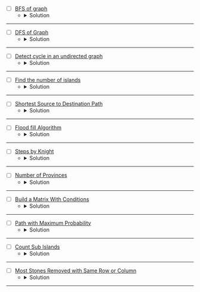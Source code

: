 * [ ] [BFS of graph](https://www.geeksforgeeks.org/problems/bfs-traversal-of-graph/1?page=1&category=DFS,BFS&sortBy=submissions) 
    * <details>
        <summary> Solution </summary>

        ```c++
            //{ Driver Code Starts
            #include <bits/stdc++.h>
            using namespace std;

            // } Driver Code Ends
            class Solution {
            public:
                // Function to return Breadth First Traversal of given graph.
                vector<int> bfsOfGraph(int V, vector<int> adj[]) {
                    // Code here
                    vector<int>ans, vis(V);
                    queue<int>bfs;
                    bfs.push(0);
                    vis[0] = 1;
                    while(!bfs.empty()){
                        int node = bfs.front();
                        bfs.pop();
                        ans.push_back(node);
                        for(auto &child: adj[node]){
                            if(vis[child] == 0){
                                vis[child] = 1;
                                bfs.push(child);
                            }
                        }
                    }
                    return ans;
                }
            };

            //{ Driver Code Starts.
            int main() {
                int tc;
                cin >> tc;
                while (tc--) {
                    int V, E;
                    cin >> V >>

                        E;

                    vector<int> adj[V];

                    for (int i = 0; i < E; i++) {
                        int u, v;
                        cin >> u >> v;
                        adj[u].push_back(v);
                        // 		adj[v].push_back(u);
                    }
                    // string s1;
                    // cin>>s1;
                    Solution obj;
                    vector<int> ans = obj.bfsOfGraph(V, adj);
                    for (int i = 0; i < ans.size(); i++) {
                        cout << ans[i] << " ";
                    }
                    cout << endl;
                }
                return 0;
            }
            // } Driver Code Ends
        
    </details>

---


* [ ] [DFS of Graph](https://www.geeksforgeeks.org/problems/depth-first-traversal-for-a-graph/1?page=1&category=DFS,BFS&sortBy=submissions) 
    * <details>
        <summary> Solution </summary>

        ```c++
            //{ Driver Code Starts
            #include <bits/stdc++.h>
            using namespace std;

            // } Driver Code Ends
            class Solution {
            public:
                // Function to return a list containing the DFS traversal of the graph.
                void dfs(int node, vector<int>adj[], vector<int>&vis, vector<int>&ans){
                    vis[node] = 1;
                    ans.push_back(node);
                    for(auto &child: adj[node]){
                        if(!vis[child]){
                            dfs(child, adj, vis, ans);
                        }
                    }
                }
                vector<int> dfsOfGraph(int V, vector<int> adj[]) {
                    // Code here
                    vector<int>vis(V), ans;
                    dfs(0, adj, vis, ans);
                    return ans;
                }
            };

            //{ Driver Code Starts.
            int main() {
                int tc;
                cin >> tc;
                while (tc--) {
                    int V, E;
                    cin >> V >> E;

                    vector<int> adj[V];

                    for (int i = 0; i < E; i++) {
                        int u, v;
                        cin >> u >> v;
                        adj[u].push_back(v);
                        adj[v].push_back(u);
                    }
                    // string s1;
                    // cin>>s1;
                    Solution obj;
                    vector<int> ans = obj.dfsOfGraph(V, adj);
                    for (int i = 0; i < ans.size(); i++) {
                        cout << ans[i] << " ";
                    }
                    cout << endl;
                }
                return 0;
            }
            // } Driver Code Ends
        
    </details>

---



* [ ] [Detect cycle in an undirected graph](https://www.geeksforgeeks.org/problems/detect-cycle-in-an-undirected-graph/1?page=1&category=DFS,BFS&sortBy=submissions) 
    * <details>
        <summary> Solution </summary>

        ```c++
            //{ Driver Code Starts
            #include <bits/stdc++.h>
            using namespace std;

            // } Driver Code Ends
            class Solution {
            public:
                // Function to detect cycle in an undirected graph.
                bool dfs(int node, int parent, vector<int>adj[], vector<int>&vis){
                    vis[node] = 1;
                    bool flag = false;
                    for(auto &child: adj[node]){
                        if(vis[child] && child != parent)
                            return true;
                        if(!vis[child])
                            flag |= dfs(child, node, adj, vis);
                    }
                    return flag;
                }
                
                bool isCycle(int V, vector<int> adj[]) {
                    // Code here
                    vector<int>vis(V);
                    bool cycle = false;
                    for(int i = 0; i < V;i++){
                        if(!vis[i]){
                            cycle |= dfs(i, -1, adj, vis);
                        }
                    }
                    return cycle;
                }
            };

            //{ Driver Code Starts.
            int main() {
                int tc;
                cin >> tc;
                while (tc--) {
                    int V, E;
                    cin >> V >> E;
                    vector<int> adj[V];
                    for (int i = 0; i < E; i++) {
                        int u, v;
                        cin >> u >> v;
                        adj[u].push_back(v);
                        adj[v].push_back(u);
                    }
                    Solution obj;
                    bool ans = obj.isCycle(V, adj);
                    if (ans)
                        cout << "1\n";
                    else
                        cout << "0\n";
                }
                return 0;
            }
            // } Driver Code Ends
        
    </details>

---



* [ ] [Find the number of islands](https://www.geeksforgeeks.org/problems/find-the-number-of-islands/1?page=1&category=DFS,BFS&sortBy=submissions) 
    * <details>
        <summary> Solution </summary>

        ```c++
            //{ Driver Code Starts
            #include <bits/stdc++.h>
            using namespace std;

            // } Driver Code Ends
            class Solution {
                int dx[8] = {1, -1, 0, 0, -1, -1, 1, 1};
                int dy[8] = {0, 0, 1, -1, -1, 1, -1, 1};

                bool isValid(int i, int j, int n, int m){
                    return (i >= 0 && i < n && j >= 0 && j < m);
                }

                void dfs(int x, int y, int n, int m, vector<vector<char>>&grid, vector<vector<bool>>&vis){
                    
                    if(!isValid(x, y, n, m) || vis[x][y] || grid[x][y] == '0')
                        return;
                        
                    vis[x][y] = 1;
                    for(int i = 0; i < 8;i++){
                        int xx = x + dx[i];
                        int yy = y + dy[i];
                        dfs(xx, yy, n, m, grid, vis);
                    }
                    
                }
            public:
                // Function to find the number of islands.
                int numIslands(vector<vector<char>>& grid) {
                    // Code here
                    int n = grid.size();
                    int m = grid[0].size();
                    vector<vector<bool>>vis(n, vector<bool>(m));
                    int comp = 0;
                    for(int i = 0; i < n;i++){
                        for(int j = 0; j < m;j++){
                            if(!vis[i][j] && grid[i][j] == '1'){
                                dfs(i, j, n, m, grid, vis);
                                ++comp;
                            }
                        }
                    }
                    return comp;
                }
            };

            //{ Driver Code Starts.
            int main() {
                int tc;
                cin >> tc;
                while (tc--) {
                    int n, m;
                    cin >> n >> m;
                    vector<vector<char>> grid(n, vector<char>(m, '#'));
                    for (int i = 0; i < n; i++) {
                        for (int j = 0; j < m; j++) {
                            cin >> grid[i][j];
                        }
                    }
                    Solution obj;
                    int ans = obj.numIslands(grid);
                    cout << ans << '\n';
                }
                return 0;
            }
            // } Driver Code Ends
        
    </details>

---



* [ ] [Shortest Source to Destination Path](https://www.geeksforgeeks.org/problems/shortest-source-to-destination-path3544/1?page=1&category=DFS,BFS&sortBy=submissions) 
    * <details>
        <summary> Solution </summary>

        ```c++
            //{ Driver Code Starts
            // Initial Template for C++

            #include <bits/stdc++.h>
            using namespace std;

            // } Driver Code Ends
            // User function Template for C++

            class Solution {
                int dx[4] = {1, -1, 0, 0};
                int dy[4] = {0, 0, -1, 1};
                
                bool isValid(int x, int y, int n, int m){
                    return (x >= 0 && x < n && y >= 0 && y < m);
                }
            public:
                int shortestDistance(int N, int M, vector<vector<int>>& A, int X, int Y) {
                    // code here
                    vector<vector<int>>distance(N, vector<int>(M, -1));
                    vector<vector<bool>>vis(N, vector<bool>(M));
                    // distance[x][y] = distance[node][node] + 1;
                    queue<pair<int,int>>bfs;
                    if(A[0][0]){
                        bfs.push({0 , 0});
                        vis[0][0] = 1;
                        distance[0][0] = 0;
                    }
                    while(!bfs.empty()){
                        pair<int,int>node = bfs.front();
                        bfs.pop();
                        for(int i = 0; i < 4;i++){
                            int newPosX = node.first + dx[i];
                            int newPosY = node.second + dy[i];
                            if(isValid(newPosX, newPosY, N, M) && !vis[newPosX][newPosY] && A[newPosX][newPosY]){
                                vis[newPosX][newPosY] = 1;
                                bfs.push({newPosX, newPosY});
                                distance[newPosX][newPosY] = distance[node.first][node.second] + 1;
                            }
                        }
                    }
                    return distance[X][Y];
                }
            };

            //{ Driver Code Starts.
            int main() {
                int t;
                cin >> t;
                while (t--) {
                    int N, M, x, y;
                    cin >> N >> M;
                    vector<vector<int>> v(N, vector<int>(M));
                    for (int i = 0; i < N; i++)
                        for (int j = 0; j < M; j++) cin >> v[i][j];
                    cin >> x >> y;
                    Solution ob;
                    cout << ob.shortestDistance(N, M, v, x, y) << "\n";
                }
            }
            // } Driver Code Ends
        
    </details>

---


* [ ] [Flood fill Algorithm](https://www.geeksforgeeks.org/problems/flood-fill-algorithm1856/1?page=1&category=DFS,BFS&sortBy=submissions) 
    * <details>
        <summary> Solution </summary>

        ```c++
            //{ Driver Code Starts
            #include<bits/stdc++.h>
            using namespace std;

            // } Driver Code Ends
            class Solution {
                int dx[4] = {1, -1, 0, 0};
                int dy[4] = {0, 0, -1, 1};
                
                bool isValid(int x, int y, int n, int m){
                    return (x >= 0 && x < n && y >= 0 && y < m);
                }
                
                void floodFill(int x, int y, int& n, int& m, vector<vector<bool>>&vis, vector<vector<int>>&image, int original, int& newColor){
                    if(!isValid(x, y, n, m) || vis[x][y] || image[x][y] != original)
                        return;
                    vis[x][y] = 1;
                    image[x][y] = newColor;
                    for(int i = 0; i < 4;i++){
                        int newX = x + dx[i];
                        int newY = y + dy[i];
                        floodFill(newX, newY, n, m, vis, image, original, newColor);
                    }
                }
            public:
                vector<vector<int>> floodFill(vector<vector<int>>& image, int sr, int sc, int newColor) {
                    // Code here 
                    int n = image.size();
                    int m = image[0].size();
                    vector<vector<bool>>vis(n, vector<bool>(m));
                    floodFill(sr, sc, n, m, vis, image, image[sr][sc], newColor);
                    return image;
                }
            };

            //{ Driver Code Starts.
            int main(){
                int tc;
                cin >> tc;
                while(tc--){
                    int n, m;
                    cin >> n >> m;
                    vector<vector<int>>image(n, vector<int>(m,0));
                    for(int i = 0; i < n; i++){
                        for(int j = 0; j < m; j++)
                            cin >> image[i][j];
                    }
                    int sr, sc, newColor;
                    cin >> sr >> sc >> newColor;
                    Solution obj;
                    vector<vector<int>> ans = obj.floodFill(image, sr, sc, newColor);
                    for(auto i: ans){
                        for(auto j: i)
                            cout << j << " ";
                        cout << "\n";
                    }
                }
                return 0;
            }
            // } Driver Code Ends
        
    </details>

---



* [ ] [Steps by Knight](https://www.geeksforgeeks.org/problems/steps-by-knight5927/1?page=1&category=DFS,BFS&sortBy=submissions) 
    * <details>
        <summary> Solution </summary>

        ```c++
            //{ Driver Code Starts
            #include<bits/stdc++.h>
            using namespace std;

            // } Driver Code Ends
            class Solution 
            {
                int dx[8] = {-2, -2, 2, 2, -1, 1, -1, 1};
                int dy[8] = {1, -1, 1, -1, 2, 2, -2, -2};
                
                bool isValid(int x, int y, int n){
                    return (x >= 1 && x <= n && y >= 1 && y <= n);
                }
                
                public:
                //Function to find out minimum steps Knight needs to reach target position.
                int minStepToReachTarget(vector<int>&KnightPos,vector<int>&TargetPos,int N)
                {
                    // Code here
                    int srcX = KnightPos[0], srcY = KnightPos[1];
                    int targX = TargetPos[0], targY = TargetPos[1];
                    vector<vector<bool>>vis(N + 1, vector<bool>(N + 1));
                    vector<vector<int>>distance(N + 1, vector<int>(N + 1, -1));
                    queue<pair<int,int>> bfs;
                    bfs.push({srcX, srcY});
                    vis[srcX][srcY] = 1;
                    distance[srcX][srcY] = 0;
                    while(!bfs.empty()){
                        pair<int,int> node = bfs.front();
                        bfs.pop();
                        if(node.first == targX && node.second == targY)
                            break;
                        for(int i = 0; i < 8;i++){
                            int newX = node.first + dx[i];
                            int newY = node.second + dy[i];
                            if(isValid(newX, newY, N) && !vis[newX][newY]){
                                vis[newX][newY] = 1;
                                distance[newX][newY] = distance[node.first][node.second] + 1;
                                bfs.push({newX, newY});
                            }
                        }
                    }
                    return distance[targX][targY];
                }
            };

            //{ Driver Code Starts.
            int main(){
                int tc;
                cin >> tc;
                while(tc--){
                    vector<int>KnightPos(2);
                    vector<int>TargetPos(2);
                    int N;
                    cin >> N;
                    cin >> KnightPos[0] >> KnightPos[1];
                    cin >> TargetPos[0] >> TargetPos[1];
                    Solution obj;
                    int ans = obj.minStepToReachTarget(KnightPos, TargetPos, N);
                    cout << ans <<"\n";
                }
                return 0;
            }
            // } Driver Code Ends
        
    </details>

---


* [ ] [Number of Provinces](https://www.geeksforgeeks.org/problems/number-of-provinces/1?page=1&category=DFS,BFS&sortBy=submissions) 
    * <details>
        <summary> Solution </summary>

        ```c++
            //{ Driver Code Starts
            #include <bits/stdc++.h>
            using namespace std;


            // } Driver Code Ends
            //User function Template for C++

            class Solution {
                void dfs(int node, vector<int>&vis, vector<vector<int>>&adj){
                    vis[node] = 1;
                    int sz = adj[node].size();
                    for(int i = 0; i < sz;i++){
                        if(adj[node][i] && !vis[i]){
                            dfs(i, vis, adj);
                        }
                    }
                }
            public:
                int numProvinces(vector<vector<int>>& adj, int V) {
                    // code here
                    int ans = 0;
                    vector<int>vis(V);
                    for(int i = 0;i < V;i++){
                        if(!vis[i]){
                            dfs(i, vis, adj);
                            ++ans;
                        }
                    }
                    return ans;
                }
            };

            //{ Driver Code Starts.

            int main() {
                int t;
                cin >> t;
                while (t--) {
                    int V,x;
                    cin>>V;
                    
                    vector<vector<int>> adj;
                    
                    for(int i=0; i<V; i++)
                    {
                        vector<int> temp;
                        for(int j=0; j<V; j++)
                        {
                            cin>>x;
                            temp.push_back(x);
                        }
                        adj.push_back(temp);
                    }
                    

                    Solution ob;
                    cout << ob.numProvinces(adj,V) << endl;
                }
                return 0;
            }
            // } Driver Code Ends
        
    </details>

---



* [ ] [Build a Matrix With Conditions](https://leetcode.com/problems/build-a-matrix-with-conditions/description/) 
    * <details>
        <summary> Solution </summary>

        ```c++
            class Solution {
                bool CheckCycle(int node, vector<char>& vis, vector<vector<int>>& adj) {
                    bool flag = true;
                    vis[node] = 1;
                    for(auto &child: adj[node]) {
                        if(vis[child] == 0) {
                            flag &= CheckCycle(child, vis, adj);
                        }
                        else if(vis[child] == 1)
                            return false;
                    }
                    vis[node] = 2;
                    return flag;
                }
                
                void buildGraph(vector<vector<int>>& conditions, vector<vector<int>>& adj) {
                    for(auto &edge: conditions) {
                        int x = edge[0], y = edge[1];
                        adj[x].push_back(y);
                    }
                }

                bool CheckCycle(vector<vector<int>>& adj, int k) {
                    vector<char> vis(k + 1);
                    bool flag = true;
                    for(int i = 1; i <= k;i++) {
                        if(vis[i] == 0) {
                            flag &= CheckCycle(i, vis, adj);
                            if(flag == false)
                                break;
                        }
                    }
                    return flag;
                }

                void dfs(int node, vector<bool>& vis, vector<int>& ans, vector<vector<int>>& adj) {
                    vis[node] = true;
                    for(auto &child: adj[node]) {
                        if(vis[child] == false)
                            dfs(child, vis, ans, adj);
                    }
                    ans.push_back(node);
                }

                vector<int> TopologicalSort(vector<vector<int>>& adj, int k) {
                    vector<bool> vis(k + 1);
                    vector<int> ans;
                    for(int i = 1; i <= k;i++) {
                        if(vis[i] == false) {
                            dfs(i, vis, ans, adj);
                        }
                    }
                    reverse(ans.begin(), ans.end());
                    return ans;
                }
            public:
                vector<vector<int>> buildMatrix(int k, vector<vector<int>>& rowConditions, vector<vector<int>>& colConditions) {
                    int n = rowConditions.size();
                    int m = colConditions.size();
                    vector<vector<int>> rowAdj(k + 1), colAdj(k + 1), result(k, vector<int>(k));
                    buildGraph(rowConditions, rowAdj);
                    buildGraph(colConditions, colAdj);
                    bool cycle = (CheckCycle(rowAdj, k) & CheckCycle(colAdj, k));
                    if(cycle == false)
                        return {};
                    vector<int> rowOrder = TopologicalSort(rowAdj, k);
                    vector<int> colOrder = TopologicalSort(colAdj, k);
                    for(int i = 0; i < k;++i) {
                        for(int j = 0; j < k;++j) {
                            if(rowOrder[i] == colOrder[j]) {
                                result[i][j] = rowOrder[i];
                            }
                        }
                    }
                    return result;
                }
            };
        
    </details>

---




* [ ] [Path with Maximum Probability](https://leetcode.com/problems/path-with-maximum-probability/description/) 
    * <details>
        <summary> Solution </summary>

        ```c++
            class Solution {
                double BFS(int n, int st, int ed, vector<vector<pair<int, double>>>& adj) {
                    queue<pair<int, double>> bfs;
                    vector<double> dist(n, 0.00000);
                    bfs.push({st, 1.00000});
                    while(!bfs.empty()) {
                        auto node = bfs.front();
                        bfs.pop();
                        if(node.first == ed)
                            continue;
                        for(auto &child: adj[node.first]) {
                            if(dist[child.first] < node.second * child.second) {
                                dist[child.first] = node.second * child.second;
                                bfs.push({child.first, dist[child.first]});
                            }
                        }
                    }
                    return dist[ed];
                }
            public:
                double maxProbability(int n, vector<vector<int>>& edges, vector<double>& succProb, int start_node, int end_node) {
                    int m = edges.size();
                    vector<vector<pair<int, double>>> adj(n);
                    for(int i = 0; i < m;++i) {
                        int x = edges[i][0], y = edges[i][1];
                        double z = succProb[i];
                        adj[x].push_back({y, z});
                        adj[y].push_back({x, z});
                    }
                    return BFS(n, start_node, end_node, adj);
                }
            };
        
    </details>

---




* [ ] [Count Sub Islands](https://leetcode.com/problems/count-sub-islands/description/) 
    * <details>
        <summary> Solution </summary>

        ```c++
            class Solution {
                int dx[4] = {1, -1, 0, 0};
                int dy[4] = {0, 0, 1, -1};
                bool isValid(int x, int y, int n, int m) {
                    return (x >= 0 && x < n && y >= 0 && y < m);
                }
                bool DFS(int x, int y, int n, int m, vector<vector<int>>& grid1, vector<vector<int>>& grid2) {
                    if(!isValid(x, y, n, m) || grid2[x][y] == 0)
                        return true;
                    if( grid1[x][y] == 0 )
                        return false;
                    bool ret = true;
                    grid2[x][y] = 0; // instead of using extra space for visiting the cell, mark it with zero :)
                    for(int i = 0; i < 4;i++) {
                        int newX = x + dx[i];
                        int newY = y + dy[i];
                        ret &= DFS(newX, newY, n, m, grid1, grid2);
                    }
                    return ret;
                }
            public:
                int countSubIslands(vector<vector<int>>& grid1, vector<vector<int>>& grid2) {
                    int n = grid1.size();
                    int m = grid1[0].size();
                    int totalIslands = 0;
                    for(int i = 0; i < n;++i) {
                        for(int j = 0; j < m;++j) {
                            if(grid1[i][j] == 1 && grid2[i][j] == 1) {
                                bool ret = DFS(i, j, n, m, grid1, grid2);
                                totalIslands += ret;
                            }
                        }
                    }
                    return totalIslands;
                }
            };
        
    </details>

---




* [ ] [Most Stones Removed with Same Row or Column](https://leetcode.com/problems/most-stones-removed-with-same-row-or-column/description/) 
    * <details>
        <summary> Solution </summary>

        ```c++
            class Solution {
                int DFS(int x, int y, unordered_map<int, vector<int>>& rows, 
                        unordered_map<int, vector<int>>& columns, 
                        map<pair<int, int>, bool>& vis) {
                    if(vis[{x, y}] == true)
                        return 0;
                    vis[{x, y}] = true;
                    int ret = 1;
                    for(auto &child: rows[x]) 
                        ret += DFS(x, child, rows, columns, vis);
                    for(auto &child: columns[y])
                        ret += DFS(child, y, rows, columns, vis);
                    return ret;
                }
            public:
                int removeStones(vector<vector<int>>& stones) {
                    int n = stones.size();
                    unordered_map<int, vector<int>> rows, columns;
                    map<pair<int, int>, bool> vis;
                    int maxStones = 0;
                    for(int i = 0; i < n;i++) {
                        int x = stones[i][0], y = stones[i][1];
                        rows[x].push_back(y);
                        columns[y].push_back(x);
                    }
                    for(int i = 0; i < n;i++) {
                        int cnt = DFS(stones[i][0], stones[i][1], rows, columns, vis);
                        if(cnt > 0)
                            maxStones += (cnt - 1);
                    }
                    return maxStones;
                }
            };
        
    </details>

---
